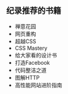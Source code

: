 ## 纪录推荐的书籍

* 禅意花园
* 网页重构
* 超越CSS
* CSS Mastery 
* 给大家看的设计书
* 打造Facebook
* 代码整洁之道
* 图解HTTP
* 高性能网站进阶指南